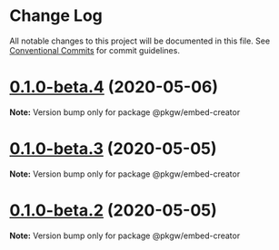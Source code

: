 # Change Log

All notable changes to this project will be documented in this file.
See [Conventional Commits](https://conventionalcommits.org) for commit guidelines.

# [0.1.0-beta.4](https://github.com/pkgw/wwt-webgl-engine/compare/@pkgw/embed-creator@0.1.0-beta.3...@pkgw/embed-creator@0.1.0-beta.4) (2020-05-06)

**Note:** Version bump only for package @pkgw/embed-creator






# [0.1.0-beta.3](https://github.com/pkgw/wwt-webgl-engine/compare/@pkgw/embed-creator@0.1.0-beta.2...@pkgw/embed-creator@0.1.0-beta.3) (2020-05-05)

**Note:** Version bump only for package @pkgw/embed-creator






# [0.1.0-beta.2](https://github.com/pkgw/wwt-webgl-engine/compare/@pkgw/embed-creator@0.1.0-beta.1...@pkgw/embed-creator@0.1.0-beta.2) (2020-05-05)

**Note:** Version bump only for package @pkgw/embed-creator
